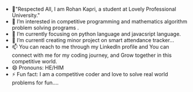 - 👋"Respected All, I am Rohan Kapri, a student at Lovely Professional University."
- 👀 I’m interested in competitive programming and mathematics algorithm problem solving programs .
- 🌱 I’m currently focusing on python language and javacsript language.
- 💞️ I’m currentl creating minor project on smart attendance tracker...
- 📫 You can reach to me through my LinkedIn profile and You can connect with me for my coding journey, and Grow together in this competitive world.
- 😄 Pronouns: HE/HIM
- ⚡ Fun fact: I am a competitive coder and love to solve real world problems for fun....


